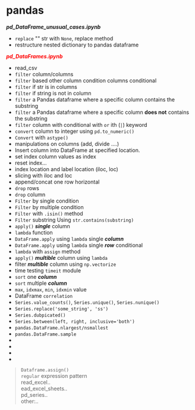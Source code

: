 # pandas
***pd_DataFrame_unusual_cases.ipynb***
- `replace` "" str with `None`,   replace method
- restructure nested dictionary to pandas dataframe


***<span style="color:red">pd_DataFrames.ipynb</span>***
- read_csv
- `filter` column/columns 
- `filter` based other column condition columns conditional 
- `filter` if str is in columns
- `filter` if string is not in column
- `filter` a Pandas dataframe where a specific column contains the substring
- `filter` a Pandas dataframe where a specific column **does not** contains the substring
- `filter` column with conditional with `or` ith (`|`) keyword
- `convert`  column to integer using `pd.to_numeric()`
- `Convert` with `astype()`
- manipulations on columns (add, divide ....)
- Insert column into DataFrame at specified location.
- set index column values as index
- reset index... 
- index location and label location  (iloc, loc)
- slicing with iloc and loc
- append/concat one row horizontal
- `drop` rows
- `drop` column
- `Filter` by single condition
- `Filter` by multiple condition
- `Filter` with `.isin()` method
- `Filter` substring Using `str.contains(substring)`
- `apply()` ***single*** column
- `lambda`  function
- `DataFrame.apply` using `lambda` single ***column***
- `DataFrame.apply` using `lambda` single ***row*** conditional
- `lambda` with `assign` method
- `apply()` ***multible*** column using `lambda`
-  filter ***multible*** column using `np.vectorize` 
-  time testing `timeit` module
-  `sort` one ***column***
-  `sort` multiple ***column***
- `max`,  `idxmax`, `min`, `idxmin` value
-  DataFrame `correlation`
- `Series.value_counts()`, `Series.unique()`, `Series.nunique()`  
- `Series.replace('some_string', 'ss')`
- `Series.dubpicated()`
- `Series.between(left, right, inclusive='both')`
- `pandas.DataFrame.nlargest/nsmallest`
- `pandas.DataFrame.sample`
-
-
-
-





> 
> `Dataframe.assign()`  <br>
> `regular` expression pattern <br>
> read_excel..<br>
> ead_excel_sheets..<br>
> pd_series..<br>
> other:..<br>
